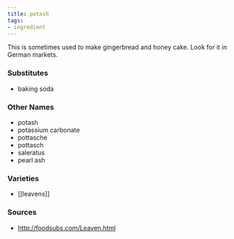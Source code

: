 ```yaml
---
title: potash
tags:
- ingredient
---
```

This is sometimes used to make gingerbread and honey cake. Look for it in German markets.

### Substitutes
* baking soda

### Other Names

* potash
* potassium carbonate
* pottasche
* pottasch
* saleratus
* pearl ash

### Varieties

* [[leavens]]

### Sources
* http://foodsubs.com/Leaven.html

